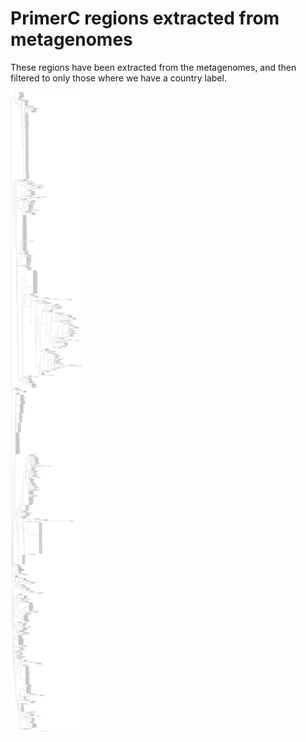 # PrimerC regions extracted from metagenomes

These regions have been extracted from the metagenomes, and then filtered to only those where we have a country label.

![Primer C alignment image](PrimerC.png "There are >1,000 sequences aligned here!")
